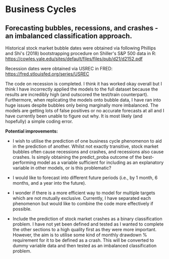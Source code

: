 # Business Cycles
## Forecasting bubbles, recessions, and crashes - an imbalanced classification approach.

Historical stock market bubble dates were obtained via following Phillips and Shi's (2018) bootstrapping procedure on Shiller's S&P 500 data in R: https://cowles.yale.edu/sites/default/files/files/pub/d21/d2152.pdf
 
Recession dates were obtained via USREC in FRED: https://fred.stlouisfed.org/series/USREC
 
The code on recession is completed. I think it has worked okay overall but I think I have incorrectly applied the models to the full dataset because the results are incredibly high (and outscored the test/train counterpart). Furthermore, when replicating the models onto bubble data, I have ran into huge issues despite bubbles only being marginally more imbalanced. The models are getting lots of false positives or no accurate forecasts at all and I have currently been unable to figure out why. It is most likely (and hopefully) a simple coding error.

**Potential improvements:**

- I wish to utilise the prediction of one business cycle phenomenon to aid in the prediction of another. Whilst not exactly transitive, stock market bubbles often cause recessions and crashes, and recessions also cause crashes. Is simply obtaining the predict_proba outcome of the best-performing model as a variable sufficient for including as an explanatory variable in other models, or is this problematic?

- I would like to forecast into different future periods (i.e., by 1 month, 6 months, and a year into the future).

- I wonder if there is a more efficient way to model for multiple targets which are not mutually exclusive. Currently, I have separated each phenomenon but would like to combine the code more effectively if possible.

- Include the prediction of stock market crashes as a binary classification problem. I have not yet been defined and tested as I wanted to complete the other sections to a high quality first as they were more important. However, the aim is to utilise some kind of monthly drawdown % requirement for it to be defined as a crash. This will be converted to dummy variable data and then tested as an imbalanced classification problem.
